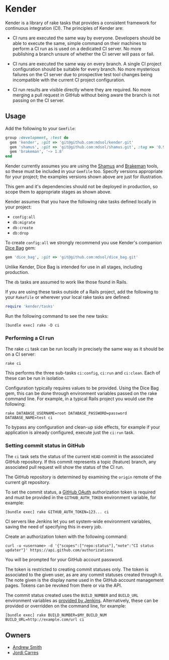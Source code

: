 # Kender

Kender is a library of rake tasks that provides a consistent framework for
continuous integration (CI). The principles of Kender are:

* CI runs are executed the same way by everyone. Developers should be able to
  execute the same, simple command on their machines to perform a CI run as is
  used on a dedicated CI server. No more publishing a branch unsure of whether
  the CI server will pass or fail.

* CI runs are executed the same way on every branch. A single CI project
  configuration should be suitable for every branch. No more mysterious failures
  on the CI server due to prospective test tool changes being incompatible with
  the current CI project configuration.

* CI run results are visible directly where they are required. No more merging a
  pull request in GitHub without being aware the branch is not passing on the CI
  server.

## Usage

Add the following to your `Gemfile`:

```ruby
group :development, :test do
  gem 'kender', :git => 'git@github.com:mdsol/kender.git'
  gem 'shamus', :git => 'git@github.com:mdsol/shamus.git', :tag => '0.9.6'
  gem 'brakeman', '~> 1.8'
end
```

Kender currently assumes you are using the [Shamus][s] and [Brakeman][b] tools,
so these must be included in your `Gemfile` too. Specify versions appropriate
for your project; the examples versions shown above are just for illustration.

[s]: https://github.com/mdsol/shamus
[b]: TODO

This gem and it's dependencies should not be deployed in production, so scope
them to appropriate stages as shown above.

Kender assumes that you have the following rake tasks defined locally in your
project:

* `config:all`
* `db:migrate`
* `db:create`
* `db:drop`

To create `config:all` we strongly recommend you use Kender's companion [Dice
Bag][db] gem:

```ruby
gem 'dice_bag', :git => 'git@github.com:mdsol/dice_bag.git'
```

[db]: https://github.com/mdsol/dice_bag

Unlike Kender, Dice Bag is intended for use in all stages, including production.

The `db` tasks are assumed to work like those found in Rails.

If you are using these tasks outside of a Rails project, add the following to
your `Rakefile` or wherever your local rake tasks are defined:

```ruby
require 'kender/tasks'
```

Run the following command to see the new tasks:

```
[bundle exec] rake -D ci
```

### Performing a CI run

The rake `ci` task can be run locally in precisely the same way as it should be
on a CI server:

```
rake ci
```

This performs the three sub-tasks `ci:config`, `ci:run` and `ci:clean`. Each of
these can be run in isolation.

Configuration typically requires values to be provided. Using the Dice Bag gem,
this can be done through environment variables passed on the rake command line.
For example, in a typical Rails project you would use the following:

```
rake DATABASE_USERNAME=root DATABASE_PASSWORD=password DATABASE_NAME=test ci
```

To bypass any configuration and clean-up side effects, for example if your
application is already configured, execute just the `ci:run` task.

### Setting commit status in GitHub

The `ci` task sets the status of the current `HEAD` commit in the associated
GitHub repository. If this commit represents a topic (feature) branch, any
associated pull request will show the status of the CI run.

The GitHub repository is determined by examining the `origin` remote of the
current git repository.

To set the commit status, a [GitHub OAuth][go] authorization token is required
and must be provided in the `GITHUB_AUTH_TOKEN` environment variable, for
example:

```
[bundle exec] rake GITHUB_AUTH_TOKEN=123... ci
```

[go]: http://developer.github.com/v3/oauth/

CI servers like Jenkins let you set system-wide environment variables, saving
the need of specifying this in every job.

Create an authorization token with the following command:

```
curl -u <username> -d '{"scopes":["repo:status"],"note":"CI status updater"}' https://api.github.com/authorizations
```

You will be prompted for your GitHub account password.

The token is restricted to creating commit statuses only. The token is
associated to the given user, as are any commit statuses created through it. The
note given is the display name used in the GitHub account management pages.
Tokens can be revoked from there or via the API.

The commit status created uses the `BUILD_NUMBER` and `BUILD_URL` environment
variables as [provided by Jenkins][je]. Alternatively, these can be provided or
overridden on the command line, for example:

```
[bundle exec] rake BUILD_NUMBER=$MY_BUILD_NUM BUILD_URL=http://example.com/url ci
```

[je]: https://wiki.jenkins-ci.org/display/JENKINS/Building+a+software+project#Buildingasoftwareproject-JenkinsSetEnvironmentVariables

## Owners

* [Andrew Smith](mailto:asmith@mdsol.com)
* [Jordi Carres](mailto:jcarres@mdsol.com)

